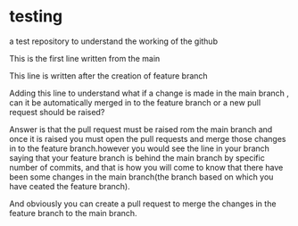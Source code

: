 # testing
a test repository to understand the working of the github

This is the first line written from the main

This line is written after the creation of feature branch

Adding this line to understand what if a change is made in the main branch , can it be automatically merged in to the feature branch
or a new pull request should be raised?

Answer is that the pull request must be raised rom the main branch and once it is raised you must open the pull requests and merge those 
changes in to the feature branch.however you would see the line in your branch saying that your feature branch is behind the main branch by 
specific number of commits, and that is how you will come to know that there have been some changes in the main branch(the branch based on which
you have ceated the feature branch).

And obviously you can create a pull request to merge the changes in the feature branch  to the main branch.

